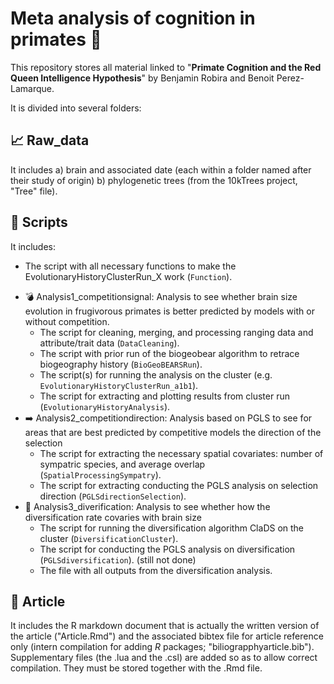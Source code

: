 # Meta analysis of cognition in primates :monkey:

This repository stores all material linked to "**Primate Cognition and the Red Queen Intelligence Hypothesis**" by Benjamin Robira and Benoit Perez-Lamarque.

It is divided into several folders:

## :chart_with_upwards_trend: Raw_data  
It includes a) brain and associated date (each within a folder named after their study of origin) b) phylogenetic trees (from the 10kTrees project, "Tree" file).

## :file_folder: Scripts

It includes: 
  - The script with all necessary functions to make the EvolutionaryHistoryClusterRun_X work (`Function`).
* :bomb: Analysis1_competitionsignal: Analysis to see whether brain size evolution in frugivorous primates is better predicted by models with or without competition.
  - The script for cleaning, merging, and processing ranging data and attribute/trait data (`DataCleaning`).
  - The script with prior run of the biogeobear algorithm to retrace biogeography history (`BioGeoBEARSRun`).
  - The script(s) for running the analysis on the cluster (e.g. `EvolutionaryHistoryClusterRun_a1b1`). 
  - The script for extracting and plotting results from cluster run (`EvolutionaryHistoryAnalysis`). 
* :arrow_right: Analysis2_competitiondirection: Analysis based on PGLS to see for areas that are best predicted by competitive models the direction of the selection
  - The script for extracting the necessary spatial covariates: number of sympatric species, and average overlap (`SpatialProcessingSympatry`). 
  - The script for extracting conducting the PGLS analysis on selection direction (`PGLSdirectionSelection`).
* :herb: Analysis3_diverification: Analysis to see whether how the diversification rate covaries with brain size
  - The script for running the diversification algorithm ClaDS on the cluster (`DiversificationCluster`). 
  - The script for conducting the PGLS analysis on diversification (`PGLSdiversification`). (still not done)
  - The file with all outputs from the diversification analysis.

## :page_with_curl: Article

It includes the R markdown document that is actually the written version of the article ("Article.Rmd") and the associated bibtex file for article reference only (intern compilation for adding *R* packages; "biliograpphyarticle.bib"). Supplementary files (the .lua and the .csl) are added so as to allow correct compilation. They must be stored together with the .Rmd file.





